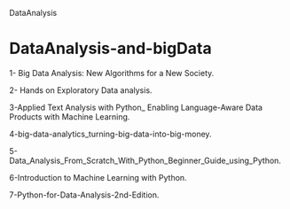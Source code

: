 DataAnalysis
# DataAnalysis-and-bigData


1- Big Data Analysis: New Algorithms for a New Society.

2- Hands on Exploratory Data analysis.

3-Applied Text Analysis with Python_ Enabling Language-Aware Data Products with Machine Learning.

4-big-data-analytics_turning-big-data-into-big-money.

5-Data_Analysis_From_Scratch_With_Python_Beginner_Guide_using_Python.

6-Introduction to Machine Learning with Python.

7-Python-for-Data-Analysis-2nd-Edition.
